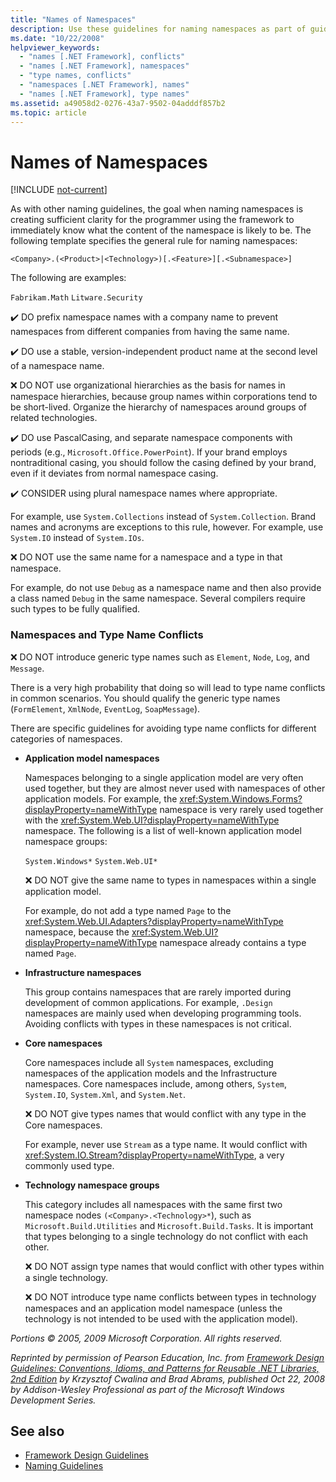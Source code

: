 ```yaml
---
title: "Names of Namespaces"
description: Use these guidelines for naming namespaces as part of guidelines for designing libraries that extend and interact with .NET libraries.
ms.date: "10/22/2008"
helpviewer_keywords:
  - "names [.NET Framework], conflicts"
  - "names [.NET Framework], namespaces"
  - "type names, conflicts"
  - "namespaces [.NET Framework], names"
  - "names [.NET Framework], type names"
ms.assetid: a49058d2-0276-43a7-9502-04adddf857b2
ms.topic: article
---
```

# Names of Namespaces

[!INCLUDE [not-current](includes/not-current.md)]

As with other naming guidelines, the goal when naming namespaces is creating sufficient clarity for the programmer using the framework to immediately know what the content of the namespace is likely to be. The following template specifies the general rule for naming namespaces:

 `<Company>.(<Product>|<Technology>)[.<Feature>][.<Subnamespace>]`

 The following are examples:

 `Fabrikam.Math`
 `Litware.Security`

 ✔️ DO prefix namespace names with a company name to prevent namespaces from different companies from having the same name.

 ✔️ DO use a stable, version-independent product name at the second level of a namespace name.

 ❌ DO NOT use organizational hierarchies as the basis for names in namespace hierarchies, because group names within corporations tend to be short-lived. Organize the hierarchy of namespaces around groups of related technologies.

 ✔️ DO use PascalCasing, and separate namespace components with periods (e.g., `Microsoft.Office.PowerPoint`). If your brand employs nontraditional casing, you should follow the casing defined by your brand, even if it deviates from normal namespace casing.

 ✔️ CONSIDER using plural namespace names where appropriate.

 For example, use `System.Collections` instead of `System.Collection`. Brand names and acronyms are exceptions to this rule, however. For example, use `System.IO` instead of `System.IOs`.

 ❌ DO NOT use the same name for a namespace and a type in that namespace.

 For example, do not use `Debug` as a namespace name and then also provide a class named `Debug` in the same namespace. Several compilers require such types to be fully qualified.

### Namespaces and Type Name Conflicts

 ❌ DO NOT introduce generic type names such as `Element`, `Node`, `Log`, and `Message`.

 There is a very high probability that doing so will lead to type name conflicts in common scenarios. You should qualify the generic type names (`FormElement`, `XmlNode`, `EventLog`, `SoapMessage`).

 There are specific guidelines for avoiding type name conflicts for different categories of namespaces.

- **Application model namespaces**

     Namespaces belonging to a single application model are very often used together, but they are almost never used with namespaces of other application models. For example, the <xref:System.Windows.Forms?displayProperty=nameWithType> namespace is very rarely used together with the <xref:System.Web.UI?displayProperty=nameWithType> namespace. The following is a list of well-known application model namespace groups:

     `System.Windows*`
     `System.Web.UI*`

     ❌ DO NOT give the same name to types in namespaces within a single application model.

     For example, do not add a type named `Page` to the <xref:System.Web.UI.Adapters?displayProperty=nameWithType> namespace, because the <xref:System.Web.UI?displayProperty=nameWithType> namespace already contains a type named `Page`.

- **Infrastructure namespaces**

     This group contains namespaces that are rarely imported during development of common applications. For example, `.Design` namespaces are mainly used when developing programming tools. Avoiding conflicts with types in these namespaces is not critical.

- **Core namespaces**

     Core namespaces include all `System` namespaces, excluding namespaces of the application models and the Infrastructure namespaces. Core namespaces include, among others, `System`, `System.IO`, `System.Xml`, and `System.Net`.

     ❌ DO NOT give types names that would conflict with any type in the Core namespaces.

     For example, never use `Stream` as a type name. It would conflict with <xref:System.IO.Stream?displayProperty=nameWithType>, a very commonly used type.

- **Technology namespace groups**

     This category includes all namespaces with the same first two namespace nodes `(<Company>.<Technology>*`), such as `Microsoft.Build.Utilities` and `Microsoft.Build.Tasks`. It is important that types belonging to a single technology do not conflict with each other.

     ❌ DO NOT assign type names that would conflict with other types within a single technology.

     ❌ DO NOT introduce type name conflicts between types in technology namespaces and an application model namespace (unless the technology is not intended to be used with the application model).

 *Portions © 2005, 2009 Microsoft Corporation. All rights reserved.*

 *Reprinted by permission of Pearson Education, Inc. from [Framework Design Guidelines: Conventions, Idioms, and Patterns for Reusable .NET Libraries, 2nd Edition](https://www.informit.com/store/framework-design-guidelines-conventions-idioms-and-9780321545619) by Krzysztof Cwalina and Brad Abrams, published Oct 22, 2008 by Addison-Wesley Professional as part of the Microsoft Windows Development Series.*

## See also

- [Framework Design Guidelines](index.md)
- [Naming Guidelines](naming-guidelines.md)
